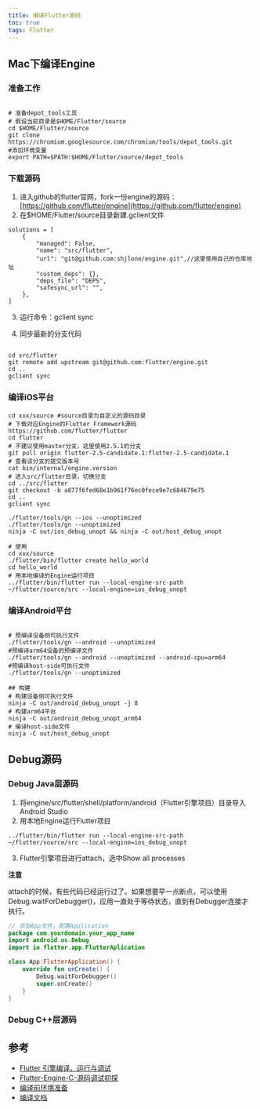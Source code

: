 ```yaml
---
title: 编译Flutter源码
toc: true
tags: Flutter
---
```



## Mac下编译Engine



### 准备工作

```shell

# 准备depot_tools工具
# 假设当前目录是$HOME/Flutter/source
cd $HOME/Flutter/source
git clone https://chromium.googlesource.com/chromium/tools/depot_tools.git
#添加环境变量
export PATH=$PATH:$HOME/Flutter/source/depot_tools
```

### 下载源码

1. 进入github的flutter官网，fork一份engine的源码：[https://github.com/flutter/engine](https://github.com/flutter/engine)
2. 在$HOME/Flutter/source目录新建.gclient文件
```
solutions = [
	{
		"managed": False,
		"name": "src/flutter",
		"url": "git@github.com:shjlone/engine.git",//这里使用自己的仓库地址
		"custom_deps": {},
		"deps_file": "DEPS",
		"safesync_url": "",
	},
]
```
3. 运行命令：gclient sync

4. 同步最新的分支代码
```shell

cd src/flutter
git remote add upstream git@github.com:flutter/engine.git
cd ..
gclient sync

```


### 编译iOS平台


```shell
cd xxx/source #source目录为自定义的源码目录
# 下载对应Engine的Flutter Framework源码
https://github.com/flutter/flutter
cd flutter
# 不建议使用master分支，这里使用2.5.1的分支
git pull origin flutter-2.5-candidate.1:flutter-2.5-candidate.1
# 查看该分支的提交版本号
cat bin/internal/engine.version
# 进入src/flutter目录，切换分支
cd ../src/flutter
git checkout -b a877f6fed68e1b961f76ec0fece9e7c684679e75
cd ..
gclient sync

./flutter/tools/gn --ios --unoptimized
./flutter/tools/gn --unoptimized
ninja -C out/ios_debug_unopt && ninja -C out/host_debug_unopt

# 使用
cd xxx/source
./flutter/bin/flutter create hello_world
cd hello_world
# 用本地编译的Engine运行项目
../flutter/bin/flutter run --local-engine-src-path ~/flutter/source/src --local-engine=ios_debug_unopt
```


### 编译Android平台

```shell

# 预编译设备侧可执行文件
./flutter/tools/gn --android --unoptimized
#预编译arm64设备的预编译文件
./flutter/tools/gn --android --unoptimized --android-cpu=arm64
#预编译host-side可执行文件
./flutter/tools/gn --unoptimized

## 构建
# 构建设备侧可执行文件
ninja -C out/android_debug_unopt -j 8
# 构建arm64平台
ninja -C out/android_debug_unopt_arm64
# 编译host-side文件
ninja -C out/host_debug_unopt
```


## Debug源码

### Debug Java层源码

1. 将engine/src/flutter/shell/platform/android（Flutter引擎项目）目录导入Android Studio
2. 用本地Engine运行Flutter项目

```shell
../flutter/bin/flutter run --local-engine-src-path ~/flutter/source/src --local-engine=ios_debug_unopt
```
3. Flutter引擎项目进行attach，选中Show all processes

**注意**

attach的时候，有些代码已经运行过了。如果想要早一点断点，可以使用Debug.waitForDebugger()，应用一直处于等待状态，直到有Debugger连接才执行。

```kt
// 添加App文件，配置Application
package com.yourdomain.your_app_name
import android.os.Debug
import io.flutter.app.FlutterAplication

class App:FlutterApplication() {
    override fun onCreate() {
        Debug.waitForDebugger()
        super.onCreate()
    }
}
```

### Debug C++层源码





## 参考

- [Flutter 引擎编译、运行与调试](https://www.sunmoonblog.com/2020/06/10/compile-flutter-engine/)
- [Flutter-Engine-C-源码调试初探](https://fucknmb.com/2019/12/06/Flutter-Engine-C-%E6%BA%90%E7%A0%81%E8%B0%83%E8%AF%95%E5%88%9D%E6%8E%A2)
- [编译前环境准备](https://github.com/flutter/flutter/wiki/Setting-up-the-Engine-development-environment)
- [编译文档](https://github.com/flutter/flutter/wiki/Compiling-the-engine)